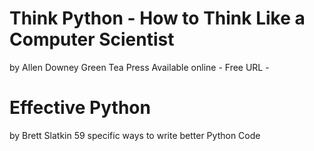 # Think Python - How to Think Like a Computer Scientist
   by Allen Downey 
   Green Tea Press
   Available online - Free
   URL - 
# Effective Python 
  by Brett Slatkin 
  59 specific ways to write better Python Code

